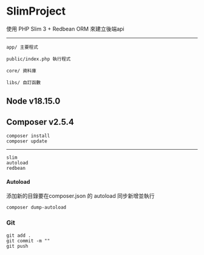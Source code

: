 # SlimProject

使用 PHP Slim 3 + Redbean ORM 來建立後端api

----
    app/ 主要程式

    public/index.php 執行程式

    core/ 資料庫

    libs/ 自訂函數

## Node v18.15.0

## Composer v2.5.4
    composer install
    composer update
-----    
    slim
    autoload
    redbean

#### Autoload

添加新的目錄要在composer.json 的 autoload 同步新增並執行

    composer dump-autoload

### Git
    git add .
    git commit -m ""
    git push